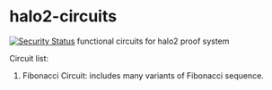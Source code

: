 # halo2-circuits
[![Security Status](https://www.murphysec.com/platform3/v31/badge/1674627239379025921.svg)](https://www.murphysec.com/console/report/1674627239341277184/1674627239379025921)
functional circuits for halo2 proof system

Circuit list:
1. Fibonacci Circuit: includes many variants of Fibonacci sequence.